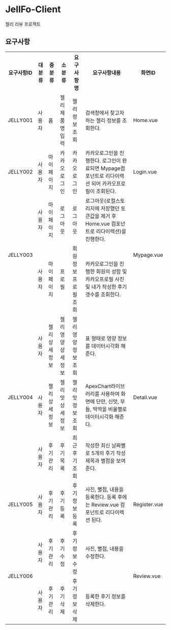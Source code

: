 # JellFo-Client
젤리 리뷰 프로젝트

## 요구사항

<table>
    <tr>
        <th>요구사항ID</th>
        <th>대분류</th>
        <th>중분류</th>
        <th>소분류</th>
        <th>요구사항명</th>
        <th>요구사항내용</th>
        <th>화면ID</th>
    </tr>
    <tr>
        <td>JELLY001</td>
        <td>사용자</td>
        <td>홈</td>
        <td>젤리제품명입력</td>
        <td>젤리정보조회</td>
        <td>검색창에서 찾고자 하는 젤리 정보를 조회한다.</td>
        <td>Home.vue</td>
    </tr>
    <tr>
        <td>JELLY002</td>
        <td>사용자</td>
        <td>마이페이지</td>
        <td>카카오로그인</td>
        <td>카카오로그인</td>
        <td>카카오로그인을 진행한다. 로그인이 완료되면 Mypage컴포넌트로 리다이렉션 되어 카카오프로필이 조회된다.</td>
        <td>Login.vue</td>
    </tr>
    <tr>
        <td rowspan='2'>JELLY003</td>
        <td>사용자</td>
        <td>마이페이지</td>
        <td>로그아웃</td>
        <td>로그아웃</td>
        <td>로그아웃(로컬스토리지에 저장했던 토큰값을 제거 후 Home.vue 컴포넌트로 리다이렉션)을 진행한다.</td>
        <td rowspan='2'>Mypage.vue</td>
    </tr>
    <tr>
        <td>사용자</td>
        <td>마이페이지</td>
        <td>프로필</td>
        <td>회원정보 프로필 조회</td>
        <td>카카오로그인을 진행한 회원의 성함 및 카카오프로필 사진 및 내가 작성한 후기 갯수를 조회한다.</td>
    </tr>
    <tr>
        <td rowspan='3'>JELLY004</td>
        <td>사용자</td>
        <td>젤리 상세정보</td>
        <td>젤리 영양 상세정보</td>
        <td>젤리 영양 정보 조회</td>
        <td>표 형태로 영양 정보를 데이터시각화 해준다.</td>
        <td rowspan='3'>Detail.vue</td>
    </tr>
    <tr>
        <td>사용자</td>
        <td>젤리 상세정보</td>
        <td>젤리 맛 상세정보</td>
        <td>젤리 맛 정보 조회</td>
        <td>ApexChart라이브러리를 사용하여 화면에 단만, 신맛, 부들, 딱딱을 비율별로 데이터시각화 해준다.</td>
    </tr>
        <tr>
        <td>사용자</td>
        <td>후기관리</td>
        <td>후기목록</td>
        <td>최근후기 조회</td>
        <td>작성한 최신 날짜별로 5개의 후기 작성 제목과 별점을 보여준다.</td>
    </tr>
    <tr>
        <td>JELLY005</td>
        <td>사용자</td>
        <td>후기관리</td>
        <td>후기등록</td>
        <td>후기정보등록</td>
        <td>사진, 별점, 내용을 등록한다. 등록 후에는 Review.vue 컴포넌트로 리다이렉션 된다.</td>
        <td>Register.vue</td>
    </tr>
    <tr>
        <td rowspan='2'>JELLY006</td>
        <td>사용자</td>
        <td>후기관리</td>
        <td>후기수정</td>
        <td>후기정보수정</td>
        <td>사진, 별점, 내용을 수정한다.</td>
        <td rowspan='2'>Review.vue</td>
    </tr>
    <tr>
        <td>사용자</td>
        <td>후기관리</td>
        <td>후기삭제</td>
        <td>후기정보삭제</td>
        <td>등록한 후기 정보를 삭제한다.</td>
    </tr>
</table>